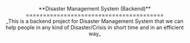 
<center>**Disaster Management System (Backend)**</center> 
<center>========================================</center>

<center>_This is a backend project for Disaster Management System that we can help people in any kind of Disaster/Crisis in short time and in an efficient way_</center> 
  


